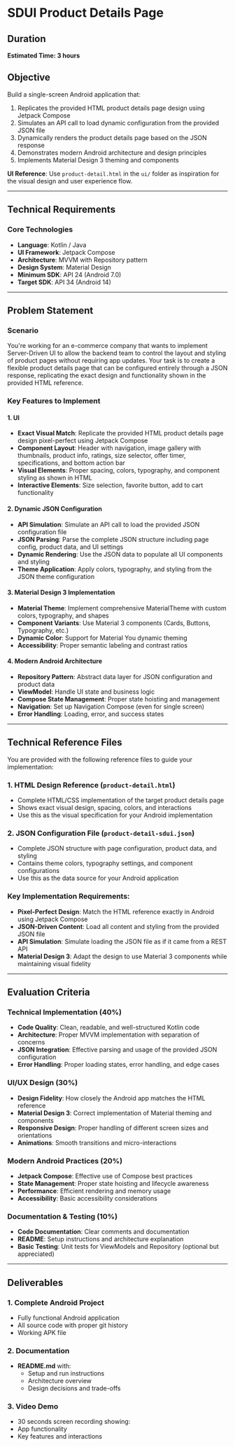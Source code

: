 # SDUI Product Details Page

## Duration
**Estimated Time: 3 hours**

## Objective
Build a single-screen Android application that:
1. Replicates the provided HTML product details page design using Jetpack Compose
2. Simulates an API call to load dynamic configuration from the provided JSON file
3. Dynamically renders the product details page based on the JSON response
4. Demonstrates modern Android architecture and design principles
5. Implements Material Design 3 theming and components

**UI Reference**: Use `product-detail.html` in the `ui/` folder as inspiration for the visual design and user experience flow.

---

## Technical Requirements

### Core Technologies
- **Language**: Kotlin / Java 
- **UI Framework**: Jetpack Compose
- **Architecture**: MVVM with Repository pattern
- **Design System**: Material Design 
- **Minimum SDK**: API 24 (Android 7.0)
- **Target SDK**: API 34 (Android 14)

---

## Problem Statement

### Scenario
You're working for an e-commerce company that wants to implement Server-Driven UI to allow the backend team to control the layout and styling of product pages without requiring app updates. 
Your task is to create a flexible product details page that can be configured entirely through a JSON response, replicating the exact design and functionality shown in the provided HTML reference.

### Key Features to Implement

#### 1. UI 
- **Exact Visual Match**: Replicate the provided HTML product details page design pixel-perfect using Jetpack Compose
- **Component Layout**: Header with navigation, image gallery with thumbnails, product info, ratings, size selector, offer timer, specifications, and bottom action bar
- **Visual Elements**: Proper spacing, colors, typography, and component styling as shown in HTML
- **Interactive Elements**: Size selection, favorite button, add to cart functionality

#### 2. Dynamic JSON Configuration
- **API Simulation**: Simulate an API call to load the provided JSON configuration file
- **JSON Parsing**: Parse the complete JSON structure including page config, product data, and UI settings
- **Dynamic Rendering**: Use the JSON data to populate all UI components and styling
- **Theme Application**: Apply colors, typography, and styling from the JSON theme configuration

#### 3. Material Design 3 Implementation
- **Material Theme**: Implement comprehensive MaterialTheme with custom colors, typography, and shapes
- **Component Variants**: Use Material 3 components (Cards, Buttons, Typography, etc.)
- **Dynamic Color**: Support for Material You dynamic theming
- **Accessibility**: Proper semantic labeling and contrast ratios

#### 4. Modern Android Architecture
- **Repository Pattern**: Abstract data layer for JSON configuration and product data
- **ViewModel**: Handle UI state and business logic
- **Compose State Management**: Proper state hoisting and management
- **Navigation**: Set up Navigation Compose (even for single screen)
- **Error Handling**: Loading, error, and success states

---

## Technical Reference Files

You are provided with the following reference files to guide your implementation:

### 1. HTML Design Reference (`product-detail.html`)
- Complete HTML/CSS implementation of the target product details page
- Shows exact visual design, spacing, colors, and interactions
- Use this as the visual specification for your Android implementation

### 2. JSON Configuration File (`product-detail-sdui.json`)
- Complete JSON structure with page configuration, product data, and styling
- Contains theme colors, typography settings, and component configurations
- Use this as the data source for your Android application

### Key Implementation Requirements:
- **Pixel-Perfect Design**: Match the HTML reference exactly in Android using Jetpack Compose
- **JSON-Driven Content**: Load all content and styling from the provided JSON file
- **API Simulation**: Simulate loading the JSON file as if it came from a REST API
- **Material Design 3**: Adapt the design to use Material 3 components while maintaining visual fidelity

---

## Evaluation Criteria

### Technical Implementation (40%)
- **Code Quality**: Clean, readable, and well-structured Kotlin code
- **Architecture**: Proper MVVM implementation with separation of concerns
- **JSON Integration**: Effective parsing and usage of the provided JSON configuration
- **Error Handling**: Proper loading states, error handling, and edge cases

### UI/UX Design (30%)
- **Design Fidelity**: How closely the Android app matches the HTML reference
- **Material Design 3**: Correct implementation of Material theming and components
- **Responsive Design**: Proper handling of different screen sizes and orientations
- **Animations**: Smooth transitions and micro-interactions

### Modern Android Practices (20%)
- **Jetpack Compose**: Effective use of Compose best practices
- **State Management**: Proper state hoisting and lifecycle awareness
- **Performance**: Efficient rendering and memory usage
- **Accessibility**: Basic accessibility considerations

### Documentation & Testing (10%)
- **Code Documentation**: Clear comments and documentation
- **README**: Setup instructions and architecture explanation
- **Basic Testing**: Unit tests for ViewModels and Repository (optional but appreciated)

---

## Deliverables

### 1. Complete Android Project
- Fully functional Android application
- All source code with proper git history
- Working APK file

### 2. Documentation
- **README.md** with:
  - Setup and run instructions
  - Architecture overview
  - Design decisions and trade-offs

### 3. Video Demo
  - 30 seconds screen recording showing:
  - App functionality
  - Key features and interactions


